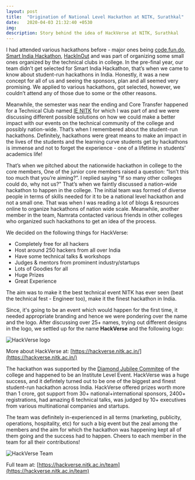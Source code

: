 ```yaml
---
layout: post
title:  "Origination of National Level Hackathon at NITK, Surathkal"
date:   2020-04-03 21:32:40 +0530
img:
description: Story behind the idea of HackVerse at NITK, Surathkal
---
```


I had attended various hackathons before - major ones being [code.fun.do](https://www.codefundo.io/), [Smart India Hackathon](https://www.sih.gov.in/), [HackInOut](https://hackinout.co/) and was part of organizing some small ones organized by the technical clubs in college. In the pre-final year, our team didn’t get selected for Smart India Hackathon, that’s when we came to know about student-run hackathons in India. Honestly, it was a new concept for all of us and seeing the sponsors, plan and all seemed very promising. We applied to various hackathons, got selected, however, we couldn’t attend any of those due to some or the other reasons.

Meanwhile, the semester was near the ending and Core Transfer happened for a Technical Club named [IE NITK](http://ie.nitk.ac.in) for which I was part of and we were discussing different possible solutions on how we could make a better impact with our events on the technical community of the college and possibly nation-wide. That’s when I remembered about the student-run hackathons. Definitely, hackathons were great means to make an impact in the lives of the students and the learning curve students get by hackathons is immense and not to forget the experience - one of a lifetime in students’ academics life!

That’s when we pitched about the nationwide hackathon in college to the core members, One of the junior core members raised a question: “Isn’t this too much that you’re aiming?”. I replied saying "If so many other colleges could do, why not us?" That’s when we faintly discussed a nation-wide hackathon to happen in the college. The initial team was formed of diverse people in terms of skills needed for it to be a national level hackathon and not a small one. That was when I was reading a lot of blogs & resources online to organize hackathons of nation wide scale. Meanwhile, another member in the team, Namrata contacted various friends in other colleges who organized such hackathons to get an idea of the process. 

We decided on the following things for HackVerse:
- Completely free for all hackers
- Host around 250 hackers from all over India
- Have some technical talks & workshops
- Judges & mentors from prominent industry/startups
- Lots of Goodies for all
- Huge Prizes
- Great Experience

The aim was to make it the best technical event NITK has ever seen (beat the technical fest - Engineer too), make it the finest hackathon in India.

Since, it's going to be an event which would happen for the first time, it needed appropriate branding and hence we were pondering over the name and the logo. After discussing over 25+ names, trying out different designs in the logo, we settled up for the name **HackVerse** and the following logo:

![HackVerse logo]({{"/assets/img/hackverse/hackverse-logo.png"}})

More about HackVerse at: [https://hackverse.nitk.ac.in/](https://hackverse.nitk.ac.in/)

The hackathon was supported by the [Diamond Jubilee Commitee](https://dj.nitk.ac.in/) of the college and happened to be an Institute Level Event. HackVerse was a huge success, and it defintely turned out to be one of the biggest and finest student-run hackathon across India. HackVerse offered prizes worth more than 1 crore, got support from 30+ national+international sponsors, 2400+ registrations, had amazing 6 technical talks, was judged by 10+ executives from various multinational companies and startups.

The team was definitely in-experienced in all terms (marketing, publicity, operations, hospitality, etc) for such a big event but the zeal among the members and the aim for which the hackathon was happening kept all of them going and the success had to happen. Cheers to each member in the team for all their contributions!

![HackVerse Team]({{"/assets/img/hackverse/hackverse-team.JPG"}})

Full team at: [https://hackverse.nitk.ac.in/team](https://hackverse.nitk.ac.in/team)
